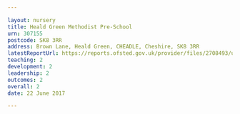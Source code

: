 ```yaml
---

layout: nursery
title: Heald Green Methodist Pre-School
urn: 307155
postcode: SK8 3RR
address: Brown Lane, Heald Green, CHEADLE, Cheshire, SK8 3RR
latestReportUrl: https://reports.ofsted.gov.uk/provider/files/2708493/urn/307155.pdf
teaching: 2
development: 2
leadership: 2
outcomes: 2
overall: 2
date: 22 June 2017

---
```

